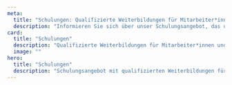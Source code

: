 ```yaml
---
meta:
  title: "Schulungen: Qualifizierte Weiterbildungen für Mitarbeiter*innen und Führungskräfte"
  description: "Informieren Sie sich über unser Schulungsangebot, das qualifizierte Weiterbildungen für Mitarbeiter*innen und Führungskräfte umfasst. Unsere Schulungen vermitteln praxisnahes Wissen für eine effektive und sichere Arbeitsweise."
card:
  title: "Schulungen"
  description: "Qualifizierte Weiterbildungen für Mitarbeiter*innen und Führungskräfte. Unsere praxisorientierten Schulungen fördern die Kompetenzen Ihrer Mitarbeiter und tragen zur Verbesserung der Arbeitsqualität bei."
  image: ""
hero:
  title: "Schulungen"
  description: "Schulungsangebot mit qualifizierten Weiterbildungen für Mitarbeiter*innen und Führungskräfte."
---
```

